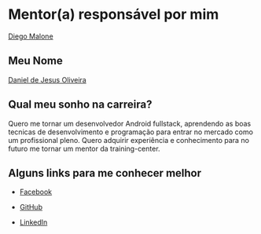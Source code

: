 # Mentor(a) responsável por mim

[Diego Malone](/profiles/mentors/profiles/diegomalone.md)

## Meu Nome

[Daniel de Jesus Oliveira](https://github.com/danieloliveira138)

## Qual meu sonho na carreira?

Quero me tornar um desenvolvedor Android fullstack, aprendendo as boas tecnicas de desenvolvimento e programação
para entrar no mercado como um profissional pleno.
Quero adquirir experiência e conhecimento para no futuro me tornar um mentor da training-center.

## Alguns links para me conhecer melhor

- [Facebook](https://www.facebook.com/danieloliveira138)

- [GitHub](https://github.com/danieloliveira138)

- [LinkedIn](https://www.linkedin.com/in/daniel-de-jesus-oliveira-bb26b770/)
